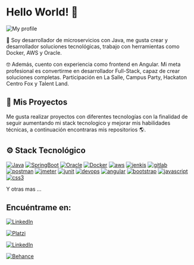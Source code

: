 # Hello World! 👋
![My profile](https://images.unsplash.com/photo-1615938165708-feda49ca470c?q=80&w=2189&auto=format&fit=crop&ixlib=rb-4.0.3&ixid=M3wxMjA3fDB8MHxwaG90by1wYWdlfHx8fGVufDB8fHx8fA%3D%3D)

🤩 Soy desarrollador de microservicios con Java, me gusta crear y desarrollador soluciones tecnológicas, trabajo con herramientas como Docker, AWS y Oracle.

🤓 Además, cuento con experiencia como frontend en Angular. Mi meta profesional es convertirme en desarrollador Full-Stack, capaz de crear soluciones completas. Participación en La Salle, Campus Party, Hackaton Centro Fox y Talent Land.

## 🚀 Mis Proyectos 
Me gusta realizar proyectos con diferentes tecnologías con la finalidad de seguir aumentando mi stack tecnologico y mejorar mis habilidades técnicas, a continuación encontraras mis repositorios 🌎.

## ⚙ Stack Tecnológico
[![Java](https://img.shields.io/badge/Java-007396?style=for-the-badge&logo=java&logoColor=white&labelColor=101010)]()
[![SpringBoot](https://img.shields.io/badge/SpringBoot-3DDC84?style=for-the-badge&logo=spring&logoColor=white&labelColor=101010)]()
[![Oracle](https://img.shields.io/badge/Oracle_19c-c94634?style=for-the-badge&logo=oracle&logoColor=white&labelColor=101010)]()
[![Docker](https://img.shields.io/badge/Docker-1d63ed?style=for-the-badge&logo=docker&logoColor=white&labelColor=101010)]()
[![aws](https://img.shields.io/badge/aws-ff9800?style=for-the-badge&logo=aws&logoColor=white&labelColor=101010)]()
[![jenkis](https://img.shields.io/badge/aws-white?style=for-the-badge&logo=jenkins&logoColor=white&labelColor=101010)]()
[![gitlab](https://img.shields.io/badge/gitlab-fc6b0e?style=for-the-badge&logo=gitlab&logoColor=white&labelColor=101010)]()
[![postman](https://img.shields.io/badge/postman-fd6c35?style=for-the-badge&logo=postman&logoColor=white&labelColor=101010)]()
[![jmeter](https://img.shields.io/badge/jmeter-d22128?style=for-the-badge&logo=jmeter&logoColor=white&labelColor=101010)]()
[![junit](https://img.shields.io/badge/junit-4c9506?style=for-the-badge&logo=junit&logoColor=white&labelColor=101010)]()
[![devops](https://img.shields.io/badge/devops-233a5e?style=for-the-badge&logo=devops&logoColor=white&labelColor=101010)]()
[![angular](https://img.shields.io/badge/angular-d7002f?style=for-the-badge&logo=angular&logoColor=white&labelColor=101010)]()
[![bootstrap](https://img.shields.io/badge/bootstrap-7210f5?style=for-the-badge&logo=bootstrap&logoColor=white&labelColor=101010)]()
[![javascript](https://img.shields.io/badge/javascript-f7e018?style=for-the-badge&logo=javascript&logoColor=white&labelColor=101010)]()
[![css3](https://img.shields.io/badge/css3-254bdd?style=for-the-badge&logo=css3&logoColor=white&labelColor=101010)]()


Y otras mas ...

## Encuéntrame en:
[![LinkedIn](https://img.shields.io/badge/LinkedIn-cesar_augusto_cortes_ramirez-0077B5?style=for-the-badge&logo=linkedin&logoColor=white&labelColor=101010)](https://www.linkedin.com/in/cortesrmzcau)

[![Platzi](https://img.shields.io/badge/Platzi-cesar_augusto_cortes_ramirez-0aeb8b?style=for-the-badge&logo=platzi&logoColor=white&labelColor=101010)](https://platzi.com/p/cortesrmzca)

[![LinkedIn](https://img.shields.io/badge/Udemy-cesar_augusto_cortes_ramirez-a435f0?style=for-the-badge&logo=Udemy&logoColor=white&labelColor=101010)](https://www.udemy.com/user/cesar-augusto-cortes-ramirez)

[![Behance](https://img.shields.io/badge/Behance-cesar_augusto_cortes_ramirez-0056ff?style=for-the-badge&logo=Behance&logoColor=white&labelColor=101010)](https://www.behance.net/cortesrmzca)
